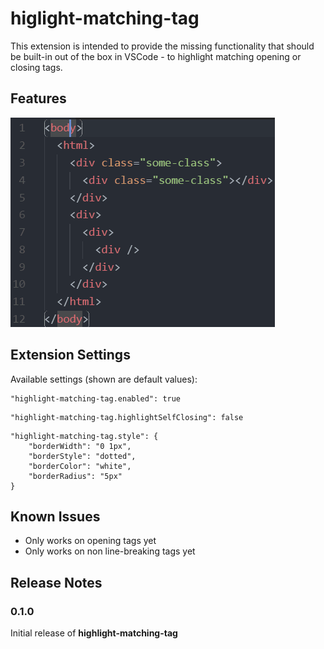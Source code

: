 # higlight-matching-tag

This extension is intended to provide the missing functionality that should be built-in out of the box in VSCode - to highlight matching opening or closing tags.

## Features

![highlighting](rec.gif)

## Extension Settings

Available settings (shown are default values):

```
"highlight-matching-tag.enabled": true
```
```
"highlight-matching-tag.highlightSelfClosing": false
```
```
"highlight-matching-tag.style": {
    "borderWidth": "0 1px",
    "borderStyle": "dotted",
    "borderColor": "white",
    "borderRadius": "5px"
}
```

## Known Issues

* Only works on opening tags yet
* Only works on non line-breaking tags yet

## Release Notes

### 0.1.0

Initial release of __highlight-matching-tag__